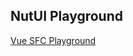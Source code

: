 ## NutUI Playground

[Vue SFC Playground](https://github.com/vuejs/core/tree/main/packages/sfc-playground)